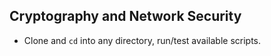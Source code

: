 ## Cryptography and Network Security
- Clone and `cd` into any directory, run/test available scripts.
